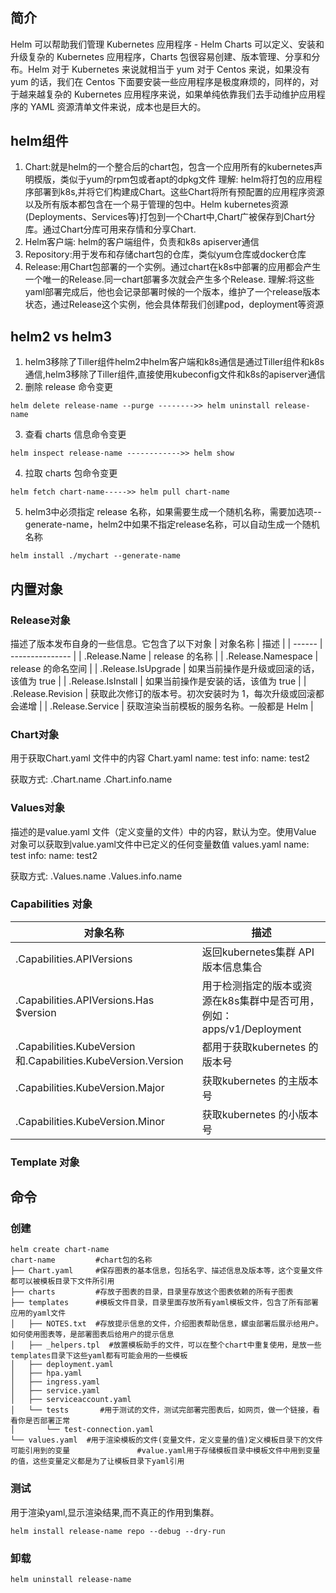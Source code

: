 #

## 简介

Helm 可以帮助我们管理 Kubernetes 应用程序 - Helm Charts 可以定义、安装和升级复杂的 Kubernetes 应用程序，Charts 包很容易创建、版本管理、分享和分布。Helm 对于 Kubernetes 来说就相当于 yum 对于 Centos 来说，如果没有 yum 的话，我们在 Centos 下面要安装一些应用程序是极度麻烦的，同样的，对于越来越复杂的 Kubernetes 应用程序来说，如果单纯依靠我们去手动维护应用程序的 YAML 资源清单文件来说，成本也是巨大的。

## helm组件

1. Chart:就是helm的一个整合后的chart包，包含一个应用所有的kubernetes声明模版，类似于yum的rpm包或者apt的dpkg文件
理解:
helm将打包的应用程序部署到k8s,并将它们构建成Chart。这些Chart将所有预配置的应用程序资源以及所有版本都包含在一个易于管理的包中。Helm kubernetes资源(Deployments、Services等)打包到一个Chart中,Chart广被保存到Chart分库。通过Chart分库可用来存情和分享Chart.
2. Helm客户端: helm的客户端组件，负责和k8s apiserver通信
3. Repository:用于发布和存储chart包的仓库，类似yum仓库或docker仓库
4. Release:用Chart包部署的一个实例。通过chart在k8s中部署的应用都会产生一个唯一的Release.同一chart部署多次就会产生多个Release.
    理解:将这些yaml部署完成后，他也会记录部署时候的一个版本，维护了一个release版本状态，通过Release这个实例，他会具体帮我们创建pod，deployment等资源

## helm2 vs helm3

1. helm3移除了Tiller组件helm2中helm客户端和k8s通信是通过Tiller组件和k8s通信,helm3移除了Tiller组件,直接使用kubeconfig文件和k8s的apiserver通信
2. 删除 release 命令变更

```shell
helm delete release-name --purge -------->> helm uninstall release-name
```

3. 查看 charts 信息命令变更

```shell
helm inspect release-name ------------>> helm show
```

4. 拉取 charts 包命令变更

```shell
helm fetch chart-name----->> helm pull chart-name
```

5. helm3中必须指定 release 名称，如果需要生成一个随机名称，需要加选项--generate-name，helm2中如果不指定release名称，可以自动生成一个随机名称

```shell
helm install ./mychart --generate-name
```

## 内置对象

### Release对象

描述了版本发布自身的一些信息。它包含了以下对象
| 对象名称   | 描述            |
| ------ | --------------- |
| .Release.Name   | release 的名称 |
| .Release.Namespace   | release 的命名空间  |
| .Release.IsUpgrade  | 如果当前操作是升级或回滚的话，该值为 true |
| .Release.IsInstall  | 如果当前操作是安装的话，该值为 true |
| .Release.Revision | 获取此次修订的版本号。初次安装时为 1，每次升级或回滚都会递增 |
| .Release.Service  | 获取渲染当前模板的服务名称。一般都是 Helm |

### Chart对象

用于获取Chart.yaml 文件中的内容
Chart.yaml
name: test
info:
    name: test2

获取方式:
.Chart.name
.Chart.info.name

### Values对象

描述的是value.yaml 文件（定义变量的文件）中的内容，默认为空。使用Value 对象可以获取到value.yaml文件中已定义的任何变量数值
values.yaml
name: test
info:
    name: test2

获取方式:
.Values.name
.Values.info.name

### Capabilities 对象

| 对象名称   | 描述            |
| ------ | --------------- |
|.Capabilities.APIVersions | 返回kubernetes集群 API 版本信息集合|
|.Capabilities.APIVersions.Has $version | 用于检测指定的版本或资源在k8s集群中是否可用，例如：apps/v1/Deployment |
|.Capabilities.KubeVersion和.Capabilities.KubeVersion.Version | 都用于获取kubernetes 的版本号 |
|.Capabilities.KubeVersion.Major |  获取kubernetes 的主版本号 |
|.Capabilities.KubeVersion.Minor |获取kubernetes 的小版本号|k

### Template 对象

## 命令

### 创建

```shell
helm create chart-name
chart-name         #chart包的名称
├── Chart.yaml     #保存图表的基本信息，包括名字、描述信息及版本等，这个变量文件都可以被模板目录下文件所引用
├── charts         #存放子图表的目录，目录里存放这个图表依赖的所有子图表
├── templates      #模板文件目录，目录里面存放所有yaml模板文件，包含了所有部署应用的yaml文件
│   ├── NOTES.txt  #存放提示信息的文件，介绍图表帮助信息，螺虫部署后展示给用户。如何使用图表等，是部署图表后给用户的提示信息
│   ├── _helpers.tpl  #放置模板助手的文件，可以在整个chart中重复使用，是放一些templates目录下这些yaml都有可能会用的一些模板
│   ├── deployment.yaml
│   ├── hpa.yaml
│   ├── ingress.yaml
│   ├── service.yaml
│   ├── serviceaccount.yaml
│   └── tests       #用于测试的文件，测试完部署完图表后，如网页，做一个链接，看看你是否部署正常
│       └── test-connection.yaml
└── values.yaml  #用于渲染模板的文件(变量文件，定义变量的值)定义模板目录下的文件可能引用到的变量               #value.yaml用于存储模板目录中模板文件中用到变量的值，这些变量定义都是为了让模板目录下yaml引用
```

### 测试

用于渲染yaml,显示渲染结果,而不真正的作用到集群。

```shell
helm install release-name repo --debug --dry-run
```

### 卸载

```shell
helm uninstall release-name
```
